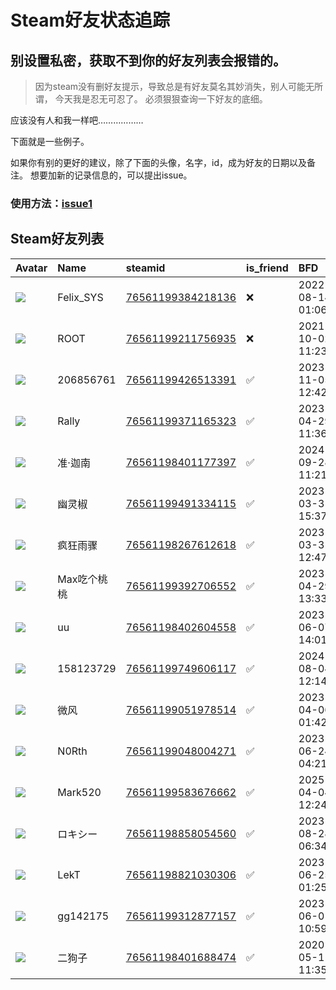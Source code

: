 # Steam好友状态追踪
## 别设置私密，获取不到你的好友列表会报错的。

> 因为steam没有删好友提示，导致总是有好友莫名其妙消失，别人可能无所谓，
> 今天我是忍无可忍了。 必须狠狠查询一下好友的底细。

应该没有人和我一样吧………………

下面就是一些例子。

如果你有别的更好的建议，除了下面的头像，名字，id，成为好友的日期以及备注。 想要加新的记录信息的，可以提出issue。

### 使用方法：[issue1](https://github.com/systemannounce/SteamFriends/issues/1)

## Steam好友列表

| Avatar                                                                            | Name      | steamid                                                                     | is_friend   | BFD                 | Remark   | removed_time        |
|:----------------------------------------------------------------------------------|:----------|:----------------------------------------------------------------------------|:------------|:--------------------|:---------|:--------------------|
| ![](https://avatars.steamstatic.com/d41abd4be0b3769e1919802da758591a11639b13.jpg) | Felix_SYS | [76561199384218136](https://steamcommunity.com/profiles/76561199384218136/) | ❌           | 2022-08-14 01:06:38 |          | 2025-08-22 23:56:10 |
| ![](https://avatars.steamstatic.com/ef15d4fa577672454e11c4dc5fbfa9fc71722ede.jpg) | ROOT      | [76561199211756935](https://steamcommunity.com/profiles/76561199211756935/) | ❌           | 2021-10-02 11:23:03 |          | 2025-08-22 23:56:10 |
| ![](https://avatars.steamstatic.com/abd34787575e4cf771d79903a3d392e99dddae19.jpg) | 206856761 | [76561199426513391](https://steamcommunity.com/profiles/76561199426513391/) | ✅           | 2023-11-05 12:42:54 |          |                     |
| ![](https://avatars.steamstatic.com/43a8441d096b16a4f2b8af3f2f7f4955d8c07cd4.jpg) | Rally     | [76561199371165323](https://steamcommunity.com/profiles/76561199371165323/) | ✅           | 2023-04-29 11:36:09 |          |                     |
| ![](https://avatars.steamstatic.com/f434c9740940e4ed4d545e628e82db58f36986fc.jpg) | 准·迦南      | [76561198401177397](https://steamcommunity.com/profiles/76561198401177397/) | ✅           | 2024-09-28 11:21:43 |          |                     |
| ![](https://avatars.steamstatic.com/9dcb2526ff98cdcfc1e4f7322b1cf81a612e3771.jpg) | 幽灵椒       | [76561199491334115](https://steamcommunity.com/profiles/76561199491334115/) | ✅           | 2023-03-31 15:37:17 |          |                     |
| ![](https://avatars.steamstatic.com/3d333bac75c9eb2047c897aee8d786e4d456a3c1.jpg) | 疯狂雨骤      | [76561198267612618](https://steamcommunity.com/profiles/76561198267612618/) | ✅           | 2023-03-31 12:47:57 |          |                     |
| ![](https://avatars.steamstatic.com/ab1a827e2157192266669d17b1f4eaf112d52b09.jpg) | Max吃个桃桃   | [76561199392706552](https://steamcommunity.com/profiles/76561199392706552/) | ✅           | 2023-04-29 13:33:04 |          |                     |
| ![](https://avatars.steamstatic.com/7a83a8885f06aabae8a5f425d6529b65b99eaa23.jpg) | uu        | [76561198402604558](https://steamcommunity.com/profiles/76561198402604558/) | ✅           | 2023-06-07 14:01:59 |          |                     |
| ![](https://avatars.steamstatic.com/fef49e7fa7e1997310d705b2a6158ff8dc1cdfeb.jpg) | 158123729 | [76561199749606117](https://steamcommunity.com/profiles/76561199749606117/) | ✅           | 2024-08-04 12:14:09 |          |                     |
| ![](https://avatars.steamstatic.com/ea79299dfdb09f383d4a3110710012559e426123.jpg) | 微风        | [76561199051978514](https://steamcommunity.com/profiles/76561199051978514/) | ✅           | 2023-04-06 01:42:52 |          |                     |
| ![](https://avatars.steamstatic.com/8a78a24d3ae3031caf2695bc4dede2d6eb7af7cf.jpg) | N0Rth     | [76561199048004271](https://steamcommunity.com/profiles/76561199048004271/) | ✅           | 2023-06-24 04:21:10 |          |                     |
| ![](https://avatars.steamstatic.com/f193d1da6813d9d3e00cdd25aa6e4606c1bd4830.jpg) | Mark520   | [76561199583676662](https://steamcommunity.com/profiles/76561199583676662/) | ✅           | 2025-04-04 12:24:52 |          |                     |
| ![](https://avatars.steamstatic.com/208b60a0f9fca135fbc794c07a628a6e6d69fa40.jpg) | ロキシー      | [76561198858054560](https://steamcommunity.com/profiles/76561198858054560/) | ✅           | 2023-08-28 06:34:09 |          |                     |
| ![](https://avatars.steamstatic.com/b93f04b9194fba8980a2dc74947d47d0087ba113.jpg) | LekT      | [76561198821030306](https://steamcommunity.com/profiles/76561198821030306/) | ✅           | 2023-06-25 01:25:53 |          |                     |
| ![](https://avatars.steamstatic.com/fef49e7fa7e1997310d705b2a6158ff8dc1cdfeb.jpg) | gg142175  | [76561199312877157](https://steamcommunity.com/profiles/76561199312877157/) | ✅           | 2023-06-01 10:59:52 |          |                     |
| ![](https://avatars.steamstatic.com/3f5e9daea59216d7fe13df4e031d3537580e5e21.jpg) | 二狗子       | [76561198401688474](https://steamcommunity.com/profiles/76561198401688474/) | ✅           | 2020-05-11 11:35:02 |          |                     |